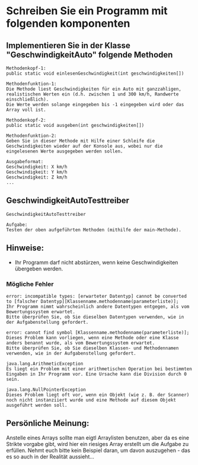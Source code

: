 # Schreiben Sie ein Programm mit folgenden komponenten
## Implementieren Sie in der Klasse "GeschwindigkeitAuto" folgende Methoden
```
Methodenkopf-1:
public static void einlesenGeschwindigkeit(int geschwindigkeiten[])

Methodenfunktion-1:
Die Methode liest Geschwindigkeiten für ein Auto mit ganzzahligen, realistischen Werten ein (d.h. zwischen 1 und 300 km/h, Randwerte einschließlich). 
Die Werte werden solange eingegeben bis -1 eingegeben wird oder das Array voll ist.

Methodenkopf-2:
public static void ausgeben(int geschwindigkeiten[])

Methodenfunktion-2:
Geben Sie in dieser Methode mit Hilfe einer Schleife die Geschwindigkeiten wieder auf der Konsole aus, wobei nur die eingelesenen Werte ausgegeben werden sollen.

Ausgabeformat:
Geschwindigkeit: X km/h
Geschwindigkeit: Y km/h
Geschwindigkeit: Z km/h
...
```

## GeschwindigkeitAutoTesttreiber
```
GeschwindigkeitAutoTesttreiber

Aufgabe:
Testen der oben aufgeführten Methoden (mithilfe der main-Methode).
```

## Hinweise:
* Ihr Programm darf nicht abstürzen, wenn keine Geschwindigkeiten übergeben werden.

### Mögliche Fehler
```
error: incompatible types: [erwarteter Datentyp] cannot be converted to [falscher Datentyp][Klassenname.methodenname(parameterliste)];
Ihr Programm nimmt wahrscheinlich andere Datentypen entgegen, als vom Bewertungssystem erwartet.
Bitte überprüfen Sie, ob Sie dieselben Datentypen verwenden, wie in der Aufgabenstellung gefordert.
 
error: cannot find symbol [Klassenname.methodenname(parameterliste)];
Dieses Problem kann vorliegen, wenn eine Methode oder eine Klasse anders benannt wurde, als vom Bewertungssystem erwartet.
Bitte überprüfen Sie, ob Sie dieselben Klassen- und Methodennamen verwenden, wie in der Aufgabenstellung gefordert.
 
java.lang.ArithmeticException
Es liegt ein Problem mit einer arithmetischen Operation bei bestimmten Eingaben in Ihr Programm vor. Eine Ursache kann die Division durch 0 sein.
 
java.lang.NullPointerException
Dieses Problem liegt oft vor, wenn ein Objekt (wie z. B. der Scanner) noch nicht instanziiert wurde und eine Methode auf diesem Objekt ausgeführt werden soll.
```

## Persönliche Meinung:
Anstelle eines Arrays sollte man eigtl Arraylisten benutzen, aber da es eine Strikte vorgabe gibt, wird hier ein riesiges Array erstellt um die Aufgabe zu erfüllen. Nehmt euch bitte kein Beispiel daran, um davon auszugehen - das es so auch in der Realität aussieht...